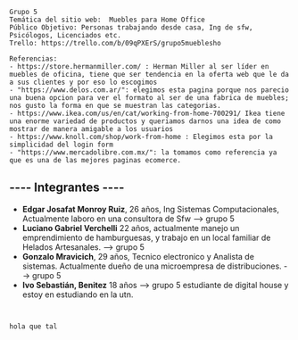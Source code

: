 ```
Grupo 5
Temática del sitio web:  Muebles para Home Office
Público Objetivo: Personas trabajando desde casa, Ing de sfw, Psicólogos, Licenciados etc.
Trello: https://trello.com/b/09qPXErS/grupo5mueblesho

Referencias:
- https://store.hermanmiller.com/ : Herman Miller al ser líder en muebles de oficina, tiene que ser tendencia en la oferta web que le da a sus clientes y por eso lo escogimos
- "https://www.delos.com.ar/": elegimos esta pagina porque nos parecio una buena opcion para ver el formato al ser de una fabrica de muebles; nos gusto la forma en que se muestran las categorias.
- https://www.ikea.com/us/en/cat/working-from-home-700291/ Ikea tiene una enorme variedad de productos y queriamos darnos una idea de como mostrar de manera amigable a los usuarios 
- https://www.knoll.com/shop/work-from-home : Elegimos esta por la simplicidad del login form
- "https://www.mercadolibre.com.mx/": la tomamos como referencia ya que es una de las mejores paginas ecomerce.

```
## ---- Integrantes ----
- **Edgar Josafat Monroy Ruiz**, 26 años, Ing Sistemas Computacionales, Actualmente laboro en una consultora de Sfw --> grupo 5
- **Luciano Gabriel Verchelli** 22 años, actualmente manejo un emprendimiento de hamburguesas, y trabajo en un local familiar de Helados Artesanales. --> grupo 5
- **Gonzalo Mravicich**, 29 años, Tecnico electronico y Analista de sistemas. Actualmente dueño de una microempresa de distribuciones. --> grupo 5
- **Ivo Sebastián, Benitez** 18 años --> grupo 5 estudiante de digital house y estoy en estudiando en la utn.
``` 


hola que tal